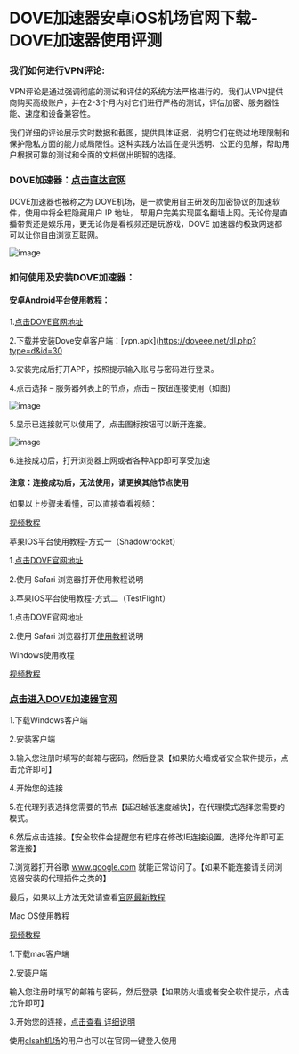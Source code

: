 # DOVE加速器安卓iOS机场官网下载-DOVE加速器使用评测

### 我们如何进行VPN评论:

VPN评论是通过强调彻底的测试和评估的系统方法严格进行的。我们从VPN提供商购买高级账户，并在2-3个月内对它们进行严格的测试，评估加密、服务器性能、速度和设备兼容性。

我们详细的评论展示实时数据和截图，提供具体证据，说明它们在绕过地理限制和保护隐私方面的能力或局限性。这种实践方法旨在提供透明、公正的见解，帮助用户根据可靠的测试和全面的文档做出明智的选择。

### DOVE加速器：[点击直达官网](https://dove8.cc/a.php?alavBTtF8UB)

DOVE加速器也被称之为 DOVE机场，是一款使用自主研发的加密协议的加速软件，使用中将全程隐藏用户 IP 地址，
帮用户完美实现匿名翻墙上网。无论你是直播带货还是娱乐用，更无论你是看视频还是玩游戏，DOVE 加速器的极致网速都可以让你自由浏览互联网。

![image](https://github.com/user-attachments/assets/68800fe1-5f55-45c9-ab03-a881337c1d5a)

### 如何使用及安装DOVE加速器：

#### 安卓Android平台使用教程：

1.[点击DOVE官网地址](https://dove8.cc/a.php?alavBTtF8UB)

2.下载并安装Dove安卓客户端：[vpn.apk](https://doveee.net/dl.php?type=d&id=30

3.安装完成后打开APP，按照提示输入账号与密码进行登录。

4.点击选择 – 服务器列表上的节点，点击 – 按钮连接使用（如图)

![image](https://github.com/user-attachments/assets/cda1445e-a06c-4caf-8f16-aca139eb6bd4)

5.显示已连接就可以使用了，点击图标按钮可以断开连接。

![image](https://github.com/user-attachments/assets/0d2228d6-3fbd-4696-9625-0ad62f0950fd)

6.连接成功后，打开浏览器上网或者各种App即可享受加速

#### 注意：连接成功后，无法使用，请更换其他节点使用

如果以上步骤未看懂，可以直接查看视频：

[视频教程](https://www.dovee.net/knowledgebase.php?action=displayarticle&id=1)

苹果IOS平台使用教程-方式一（Shadowrocket）

1.[点击DOVE官网地址](https://dove8.cc/a.php?alavBTtF8UB)

2.使用 Safari 浏览器打开使用教程说明

3.苹果IOS平台使用教程-方式二（TestFlight）

1.点击DOVE官网地址

2.使用 Safari 浏览器打开[使用教程]()说明

Windows使用教程

[视频教程](https://www.dovee.net/knowledgebase.php?action=displayarticle&id=474)

### [点击进入DOVE加速器官网](https://dove8.cc/a.php?alavBTtF8UB)

1.下载Windows客户端

2.安装客户端

3.输入您注册时填写的邮箱与密码，然后登录【如果防火墙或者安全软件提示，点击允许即可】

4.开始您的连接

5.在代理列表选择您需要的节点【延迟越低速度越快】，在代理模式选择您需要的模式。

6.然后点击连接。【安全软件会提醒您有程序在修改IE连接设置，选择允许即可正常连接】

7.浏览器打开谷歌 www.google.com 就能正常访问了。【如果不能连接请关闭浏览器安装的代理插件之类的】

最后，如果以上方法无效请查看[官网最新教程](https://www.dovee.net/knowledgebase.php?action=displayarticle&id=474)

Mac OS使用教程

[视频教程](https://www.dovee.net/knowledgebase.php?action=displayarticle&id=76)

1.下载mac客户端

2.安装户端

输入您注册时填写的邮箱与密码，然后登录【如果防火墙或者安全软件提示，点击允许即可】

3.开始您的连接，[点击查看 详细说明](https://www.dovee.net/knowledgebase.php?action=displayarticle&id=76)

使用[clsah机场](https://www.dovee.net/index.php?rp=/knowledgebase/44/%E7%AC%AC%E4%B8%89%E6%96%B9%E5%AE%A2%E6%88%B7%E7%AB%AF---Clash-Verge)的用户也可以在官网一键登入使用

